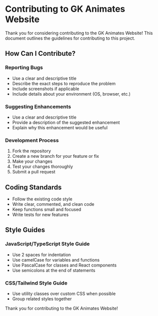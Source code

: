 # Contributing to GK Animates Website

Thank you for considering contributing to the GK Animates Website! This document outlines the guidelines for contributing to this project.

## How Can I Contribute?

### Reporting Bugs

- Use a clear and descriptive title
- Describe the exact steps to reproduce the problem
- Include screenshots if applicable
- Include details about your environment (OS, browser, etc.)

### Suggesting Enhancements

- Use a clear and descriptive title
- Provide a description of the suggested enhancement
- Explain why this enhancement would be useful

### Development Process

1. Fork the repository
2. Create a new branch for your feature or fix
3. Make your changes
4. Test your changes thoroughly
5. Submit a pull request

## Coding Standards

- Follow the existing code style
- Write clear, commented, and clean code
- Keep functions small and focused
- Write tests for new features

## Style Guides

### JavaScript/TypeScript Style Guide

- Use 2 spaces for indentation
- Use camelCase for variables and functions
- Use PascalCase for classes and React components
- Use semicolons at the end of statements

### CSS/Tailwind Style Guide

- Use utility classes over custom CSS when possible
- Group related styles together

Thank you for contributing to the GK Animates Website!
